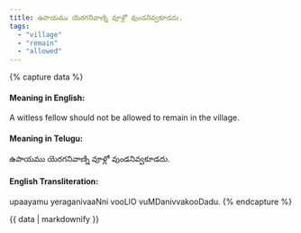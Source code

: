 ```yaml
---
title: ఉపాయము యెరగనివాణ్ని వూళ్లో వుండనివ్వకూడదు.
tags:
  - "village"
  - "remain"
  - "allowed"
---
```


{% capture data %}
#### Meaning in English:
A witless fellow should not be allowed to remain in the village.

#### Meaning in Telugu:
ఉపాయము యెరగనివాణ్ని వూళ్లో వుండనివ్వకూడదు.

#### English Transliteration:
upaayamu yeraganivaaNni vooLlO vuMDanivvakooDadu.
{% endcapture %}

<div class="notice">{{ data | markdownify }}</div>

